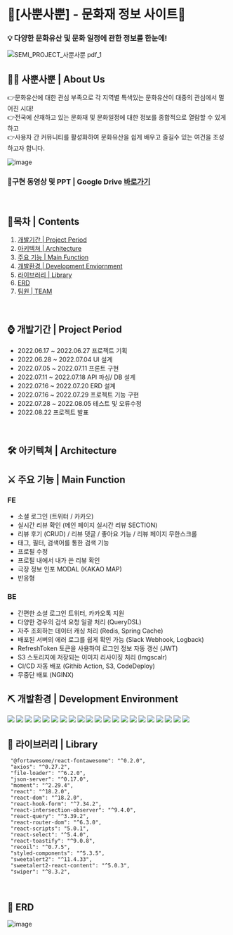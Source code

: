 
# :footprints:[사뿐사뿐] - 문화재 정보 사이트:footprints:
<p>
<p>




### :bulb: 다양한 문화유산 및 문화 일정에 관한 정보를 한눈에!
![SEMI_PROJECT_사뿐사뿐 pdf_1](https://user-images.githubusercontent.com/110010716/221620228-998682fa-87b6-4325-ace4-9254d18121b0.png)


## :running_woman: 사뿐사뿐 | About Us
👉문화유산에 대한 관심 부족으로 각 지역별 특색있는 문화유산이 대중의 관심에서 멀어진 시대!<br>
👉전국에 산재하고 있는 문화재 및 문화일정에 대한 정보를 종합적으로 열람할 수 있게하고<br>
👉사용자 간 커뮤니티를 활성화하여 문화유산을 쉽게 배우고 즐길수 있는 여건을 조성하고자 합니다.<br>

![image](https://user-images.githubusercontent.com/110010716/221626536-82c4d5d7-6f03-493d-89b7-cbf0b36d034b.png)

### :movie_camera:구현 동영상 및 PPT | Google Drive [바로가기](https://drive.google.com/drive/folders/1RdLfbwmSQiJUSqqcsab5JzN1wkyX2W7k?usp=sharing)

<br>

## 🔭목차 | Contents
1. [개발기간 | Project Period](#-개발기간--project-period)
2. [아키텍쳐 | Architecture](#-아키텍쳐--architecture)
3. [주요 기능 | Main Function](#-주요-기능--Main-Function)
4. [개발환경 | Development Enviornment](#-개발환경--development-environment)
5. [라이브러리 | Library](#-라이브러리--library)
6. [ERD](#-erd)
7. [ 팀원 | TEAM](#-팀원--team)

<br>


## ⌚ 개발기간 | Project Period
- 2022.06.17 ~ 2022.06.27 프로젝트 기획<br>
- 2022.06.28 ~ 2022.07.04 UI 설계<br>
- 2022.07.05 ~ 2022.07.11 프론트 구현<br>
- 2022.07.11 ~ 2022.07.18 API 파싱/ DB 설계<br>
- 2022.07.16 ~ 2022.07.20 ERD 설계<br>
- 2022.07.16 ~ 2022.07.29 프로젝트 기능 구현<br>
- 2022.07.28 ~ 2022.08.05 테스트 및 오류수정<br> 
- 2022.08.22 프로젝트 발표<br>

<br>





## 🛠 아키텍쳐 | Architecture



## ⚔ 주요 기능 | Main Function
### FE
- 소셜 로그인 (트위터 / 카카오)
- 실시간 리뷰 확인 (메인 페이지 실시간 리뷰 SECTION)
- 리뷰 후기 (CRUD) / 리뷰 댓글 / 좋아요 기능 / 리뷰 페이지 무한스크롤
- 태그, 필터, 검색어를 통한 검색 기능
- 프로필 수정
- 프로필 내에서 내가 쓴 리뷰 확인
- 극장 정보 인포 MODAL (KAKAO MAP)
- 반응형

### BE
- 간편한 소셜 로그인 트위터, 카카오톡 지원
- 다양한 경우의 검색 요청 일괄 처리 (QueryDSL)
- 자주 조회하는 데이터 캐싱 처리 (Redis, Spring Cache)
- 배포된 서버의 에러 로그를 쉽게 확인 가능 (Slack Webhook, Logback)
- RefreshToken 토큰을 사용하여 로그인 정보 자동 갱신 (JWT)
- S3 스토리지에 저장되는 이미지 리사이징 처리 (Imgscalr)
- CI/CD 자동 배포 (Githib Action, S3, CodeDeploy)
- 무중단 배포 (NGINX)


## ⛏ 개발환경 | Development Environment

<img  src="https://img.shields.io/badge/react-61DAFB?style=for-the-badge&logo=react&logoColor=black"> <img  src="https://img.shields.io/badge/react query-FF4154?style=for-the-badge&logo=reactquery&logoColor=black">
<img  src="https://img.shields.io/badge/Recoil-0088CC?style=for-the-badge&logo=recoil&logoColor=white">
<img  src="https://img.shields.io/badge/React Hook Form-EC5990?style=for-the-badge&logo=react Hook Form&logoColor=white">
<img  src="https://img.shields.io/badge/Axios-5A29E4?style=for-the-badge&logo=axios&logoColor=white">
<img  src="https://img.shields.io/badge/styled-components-DB7093?style=for-the-badge&logo=styled-components&logoColor=white">
<img  src="https://img.shields.io/badge/React Router-CA4245?style=for-the-badge&logo=React Router&logoColor=white">
<img  src="https://img.shields.io/badge/JavaScript-F7DF1E?style=for-the-badge&logo=JavaScript&logoColor=black">
<img  src="https://img.shields.io/badge/Amazon S3-569A31?style=for-the-badge&logo=Amazon S3&logoColor=white">
<img  src="https://img.shields.io/badge/aws Cloundfront-EF2D5E?style=for-the-badge&logo=&logoColor=white">
<img  src="https://img.shields.io/badge/Spring-6DB33F?style=for-the-badge&logo=Spring&logoColor=white">
<img  src="https://img.shields.io/badge/Spring Boot-6DB33F?style=for-the-badge&logo=Spring Boot&logoColor=white">
<img  src="https://img.shields.io/badge/Docker-2496ED?style=for-the-badge&logo=Docker&logoColor=white">
<img  src="https://img.shields.io/badge/Redis-DC382D?style=for-the-badge&logo=Redis&logoColor=white">
<img  src="https://img.shields.io/badge/Spring Data JPA-6DB33F?style=for-the-badge&logo=S&logoColor=white">
<img  src="https://img.shields.io/badge/Query DSL-4695EB?style=for-the-badge&logo=&logoColor=white">
<img  src="https://img.shields.io/badge/MySQL-4479A1?style=for-the-badge&logo=MySQL&logoColor=white">
<img  src="https://img.shields.io/badge/Amazon RDS-527FFF?style=for-the-badge&logo=Amazon RDS&logoColor=white">
<img  src="https://img.shields.io/badge/Amazon EC2-FF9900?style=for-the-badge&logo=Amazon EC2&logoColor=white">
<img  src="https://img.shields.io/badge/GitHub Actions-2088FF?style=for-the-badge&logo=GitHub Actions&logoColor=white">
<img  src="https://img.shields.io/badge/Slack Webhook-4A154B?style=for-the-badge&logo=&logoColor=white">


## 🎨 라이브러리 | Library

     "@fortawesome/react-fontawesome": "^0.2.0",
     "axios": "^0.27.2",
     "file-loader": "^6.2.0",
     "json-server": "^0.17.0",
     "moment": "^2.29.4",
     "react": "^18.2.0",
     "react-dom": "^18.2.0",
     "react-hook-form": "^7.34.2",
     "react-intersection-observer": "^9.4.0",
     "react-query": "^3.39.2",
     "react-router-dom": "^6.3.0",
     "react-scripts": "5.0.1",
     "react-select": "^5.4.0",
     "react-toastify": "^9.0.8",
     "recoil": "^0.7.5",
     "styled-components": "^5.3.5",
     "sweetalert2": "^11.4.33",
     "sweetalert2-react-content": "^5.0.3",
     "swiper": "^8.3.2",
     

    

<br>

## 🔑 ERD 

![image](https://user-images.githubusercontent.com/110010716/221628382-92f235c4-8dee-4d9e-932e-9d8dadb979dc.png)


<br>






